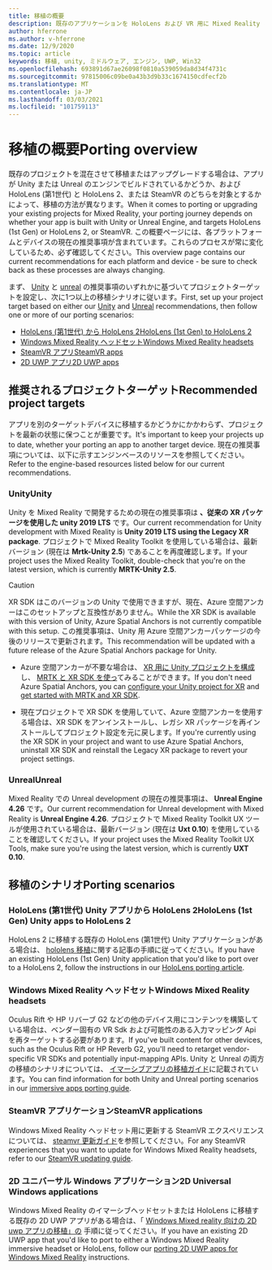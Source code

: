 ```yaml
---
title: 移植の概要
description: 既存のアプリケーションを HoloLens および VR 用に Mixed Reality にするためのさまざまな移植オプションの概要を説明します。
author: hferrone
ms.author: v-hferrone
ms.date: 12/9/2020
ms.topic: article
keywords: 移植, unity, ミドルウェア, エンジン, UWP, Win32
ms.openlocfilehash: 693891d67ae26098f0810a539059da8d34f4731c
ms.sourcegitcommit: 97815006c09be0a43b3d9b33c1674150cdfecf2b
ms.translationtype: MT
ms.contentlocale: ja-JP
ms.lasthandoff: 03/03/2021
ms.locfileid: "101759113"
---
```

# <a name="porting-overview"></a><span data-ttu-id="798f3-104">移植の概要</span><span class="sxs-lookup"><span data-stu-id="798f3-104">Porting overview</span></span>

<span data-ttu-id="798f3-105">既存のプロジェクトを混在させて移植またはアップグレードする場合は、アプリが Unity または Unreal のエンジンでビルドされているかどうか、および HoloLens (第1世代) と HoloLens 2、または SteamVR のどちらを対象とするかによって、移植の方法が異なります。</span><span class="sxs-lookup"><span data-stu-id="798f3-105">When it comes to porting or upgrading your existing projects for Mixed Reality, your porting journey depends on whether your app is built with Unity or Unreal Engine, and targets HoloLens (1st Gen) or HoloLens 2, or SteamVR.</span></span> <span data-ttu-id="798f3-106">この概要ページには、各プラットフォームとデバイスの現在の推奨事項が含まれています。これらのプロセスが常に変化しているため、必ず確認してください。</span><span class="sxs-lookup"><span data-stu-id="798f3-106">This overview page contains our current recommendations for each platform and device - be sure to check back as these processes are always changing.</span></span>

<span data-ttu-id="798f3-107">まず、 [Unity](#unity) と [unreal](#unreal) の推奨事項のいずれかに基づいてプロジェクトターゲットを設定し、次に1つ以上の移植シナリオに従います。</span><span class="sxs-lookup"><span data-stu-id="798f3-107">First, set up your project target based on either our [Unity](#unity) and [Unreal](#unreal) recommendations, then follow one or more of our porting scenarios:</span></span>

- [<span data-ttu-id="798f3-108">HoloLens (第1世代) から HoloLens 2</span><span class="sxs-lookup"><span data-stu-id="798f3-108">HoloLens (1st Gen) to HoloLens 2</span></span>](#hololens-1st-gen-unity-apps-to-hololens-2)
- [<span data-ttu-id="798f3-109">Windows Mixed Reality ヘッドセット</span><span class="sxs-lookup"><span data-stu-id="798f3-109">Windows Mixed Reality headsets</span></span>](#windows-mixed-reality-headsets)
- [<span data-ttu-id="798f3-110">SteamVR アプリ</span><span class="sxs-lookup"><span data-stu-id="798f3-110">SteamVR apps</span></span>](#steamvr-applications)
- [<span data-ttu-id="798f3-111">2D UWP アプリ</span><span class="sxs-lookup"><span data-stu-id="798f3-111">2D UWP apps</span></span>](#2d-universal-windows-applications)

## <a name="recommended-project-targets"></a><span data-ttu-id="798f3-112">推奨されるプロジェクトターゲット</span><span class="sxs-lookup"><span data-stu-id="798f3-112">Recommended project targets</span></span>

<span data-ttu-id="798f3-113">アプリを別のターゲットデバイスに移植するかどうかにかかわらず、プロジェクトを最新の状態に保つことが重要です。</span><span class="sxs-lookup"><span data-stu-id="798f3-113">It's important to keep your projects up to date, whether your porting an app to another target device.</span></span> <span data-ttu-id="798f3-114">現在の推奨事項については、以下に示すエンジンベースのリソースを参照してください。</span><span class="sxs-lookup"><span data-stu-id="798f3-114">Refer to the engine-based resources listed below for our current recommendations.</span></span>

### <a name="unity"></a><span data-ttu-id="798f3-115">Unity</span><span class="sxs-lookup"><span data-stu-id="798f3-115">Unity</span></span>

<span data-ttu-id="798f3-116">Unity を Mixed Reality で開発するための現在の推奨事項は **、従来の XR パッケージを使用した unity 2019 LTS** です。</span><span class="sxs-lookup"><span data-stu-id="798f3-116">Our current recommendation for Unity development with Mixed Reality is **Unity 2019 LTS using the Legacy XR package**.</span></span> <span data-ttu-id="798f3-117">プロジェクトで Mixed Reality Toolkit を使用している場合は、最新バージョン (現在は **Mrtk-Unity 2.5**) であることを再度確認します。</span><span class="sxs-lookup"><span data-stu-id="798f3-117">If your project uses the Mixed Reality Toolkit, double-check that you're on the latest version, which is currently **MRTK-Unity 2.5**.</span></span>

> [!CAUTION]
> <span data-ttu-id="798f3-118">XR SDK はこのバージョンの Unity で使用できますが、現在、Azure 空間アンカーはこのセットアップと互換性がありません。</span><span class="sxs-lookup"><span data-stu-id="798f3-118">While the XR SDK is available with this version of Unity, Azure Spatial Anchors is not currently compatible with this setup.</span></span> <span data-ttu-id="798f3-119">この推奨事項は、Unity 用 Azure 空間アンカーパッケージの今後のリリースで更新されます。</span><span class="sxs-lookup"><span data-stu-id="798f3-119">This recommendation will be updated with a future release of the Azure Spatial Anchors package for Unity.</span></span> 
> 
> * <span data-ttu-id="798f3-120">Azure 空間アンカーが不要な場合は、 [XR 用に Unity プロジェクトを構成](https://docs.unity3d.com/Manual/configuring-project-for-xr.html) し、 [MRTK と XR SDK を使っ](https://docs.microsoft.com/windows/mixed-reality/mrtk-docs/configuration/getting-started-with-mrtk-and-xrsdk.md)てみることができます。</span><span class="sxs-lookup"><span data-stu-id="798f3-120">If you don't need Azure Spatial Anchors, you can [configure your Unity project for XR](https://docs.unity3d.com/Manual/configuring-project-for-xr.html) and [get started with MRTK and XR SDK](https://docs.microsoft.com/windows/mixed-reality/mrtk-docs/configuration/getting-started-with-mrtk-and-xrsdk.md).</span></span>
> 
> * <span data-ttu-id="798f3-121">現在プロジェクトで XR SDK を使用していて、Azure 空間アンカーを使用する場合は、XR SDK をアンインストールし、レガシ XR パッケージを再インストールしてプロジェクト設定を元に戻します。</span><span class="sxs-lookup"><span data-stu-id="798f3-121">If you're currently using the XR SDK in your project and want to use Azure Spatial Anchors, uninstall XR SDK and reinstall the Legacy XR package to revert your project settings.</span></span>


### <a name="unreal"></a><span data-ttu-id="798f3-122">Unreal</span><span class="sxs-lookup"><span data-stu-id="798f3-122">Unreal</span></span> 

<span data-ttu-id="798f3-123">Mixed Reality での Unreal development の現在の推奨事項は、 **Unreal Engine 4.26** です。</span><span class="sxs-lookup"><span data-stu-id="798f3-123">Our current recommendation for Unreal development with Mixed Reality is **Unreal Engine 4.26**.</span></span> <span data-ttu-id="798f3-124">プロジェクトで Mixed Reality Toolkit UX ツールが使用されている場合は、最新バージョン (現在は **Uxt 0.10**) を使用していることを確認してください。</span><span class="sxs-lookup"><span data-stu-id="798f3-124">If your project uses the Mixed Reality Toolkit UX Tools, make sure you're using the latest version, which is currently **UXT 0.10**.</span></span>

## <a name="porting-scenarios"></a><span data-ttu-id="798f3-125">移植のシナリオ</span><span class="sxs-lookup"><span data-stu-id="798f3-125">Porting scenarios</span></span>

### <a name="hololens-1st-gen-unity-apps-to-hololens-2"></a><span data-ttu-id="798f3-126">HoloLens (第1世代) Unity アプリから HoloLens 2</span><span class="sxs-lookup"><span data-stu-id="798f3-126">HoloLens (1st Gen) Unity apps to HoloLens 2</span></span>

<span data-ttu-id="798f3-127">HoloLens 2 に移植する既存の HoloLens (第1世代) Unity アプリケーションがある場合は、 [hololens 移植](./porting-hl1-hl2.md)に関する記事の手順に従ってください。</span><span class="sxs-lookup"><span data-stu-id="798f3-127">If you have an existing HoloLens (1st Gen) Unity application that you'd like to port over to a HoloLens 2, follow the instructions in our [HoloLens porting article](./porting-hl1-hl2.md).</span></span>

### <a name="windows-mixed-reality-headsets"></a><span data-ttu-id="798f3-128">Windows Mixed Reality ヘッドセット</span><span class="sxs-lookup"><span data-stu-id="798f3-128">Windows Mixed Reality headsets</span></span>

<span data-ttu-id="798f3-129">Oculus Rift や HP リバーブ G2 などの他のデバイス用にコンテンツを構築している場合は、ベンダー固有の VR Sdk および可能性のある入力マッピング Api を再ターゲットする必要があります。</span><span class="sxs-lookup"><span data-stu-id="798f3-129">If you've built content for other devices, such as the Oculus Rift or HP Reverb G2, you'll need to retarget vendor-specific VR SDKs and potentially input-mapping APIs.</span></span> <span data-ttu-id="798f3-130">Unity と Unreal の両方の移植のシナリオについては、 [イマーシブアプリの移植ガイド](porting-guides.md)に記載されています。</span><span class="sxs-lookup"><span data-stu-id="798f3-130">You can find information for both Unity and Unreal porting scenarios in our [immersive apps porting guide](porting-guides.md).</span></span>

### <a name="steamvr-applications"></a><span data-ttu-id="798f3-131">SteamVR アプリケーション</span><span class="sxs-lookup"><span data-stu-id="798f3-131">SteamVR applications</span></span>

<span data-ttu-id="798f3-132">Windows Mixed Reality ヘッドセット用に更新する SteamVR エクスペリエンスについては、 [steamvr 更新ガイド](updating-your-steamvr-application-for-windows-mixed-reality.md)を参照してください。</span><span class="sxs-lookup"><span data-stu-id="798f3-132">For any SteamVR experiences that you want to update for Windows Mixed Reality headsets, refer to our [SteamVR updating guide](updating-your-steamvr-application-for-windows-mixed-reality.md).</span></span>

### <a name="2d-universal-windows-applications"></a><span data-ttu-id="798f3-133">2D ユニバーサル Windows アプリケーション</span><span class="sxs-lookup"><span data-stu-id="798f3-133">2D Universal Windows applications</span></span>

<span data-ttu-id="798f3-134">Windows Mixed Reality のイマーシブヘッドセットまたは HoloLens に移植する既存の 2D UWP アプリがある場合は、「 [Windows Mixed reality 向けの 2D uwp アプリの移植」の](building-2d-apps.md) 手順に従ってください。</span><span class="sxs-lookup"><span data-stu-id="798f3-134">If you have an existing 2D UWP app that you'd like to port to either a Windows Mixed Reality immersive headset or HoloLens, follow our [porting 2D UWP apps for Windows Mixed Reality](building-2d-apps.md) instructions.</span></span>